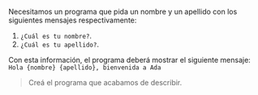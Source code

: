 Necesitamos un programa que pida un nombre y un apellido con los siguientes mensajes respectivamente:

 1. `¿Cuál es tu nombre?`. 
 1. `¿Cuál es tu apellido?`. 

Con esta información, el programa deberá mostrar el siguiente mensaje: `Hola {nombre} {apellido}, bienvenida a Ada`

> Creá el programa que acabamos de describir.

<style>
  .mu-browser {
    display: none;
  }
</style>